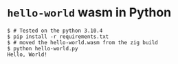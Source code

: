# `hello-world` wasm in Python

```
$ # Tested on the python 3.10.4
$ pip install -r requirements.txt
$ # moved the hello-world.wasm from the zig build
$ python hello-world.py
Hello, World!
```